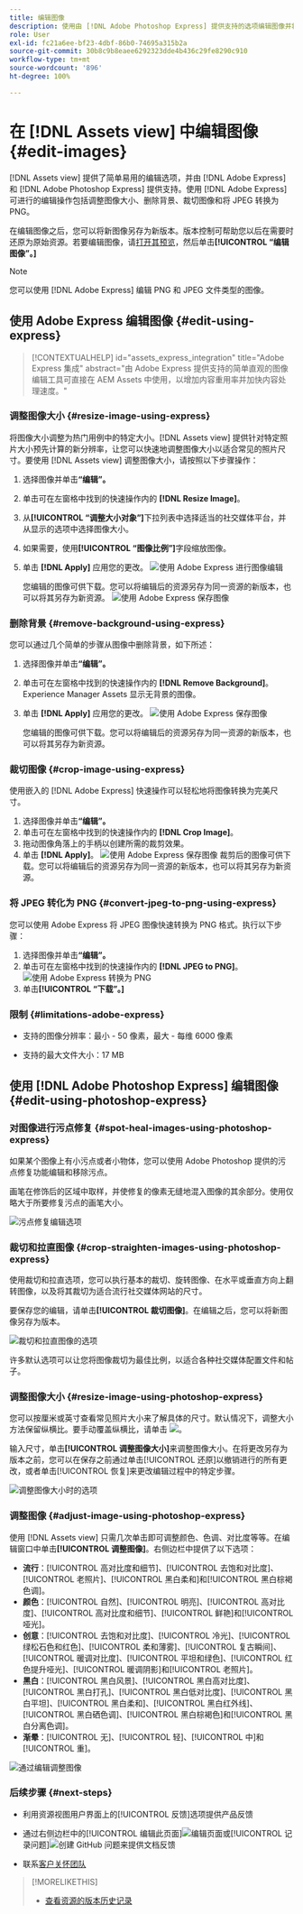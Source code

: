 ```yaml
---
title: 编辑图像
description: 使用由 [!DNL Adobe Photoshop Express] 提供支持的选项编辑图像并将更新后的图像另存为版本。
role: User
exl-id: fc21a6ee-bf23-4dbf-86b0-74695a315b2a
source-git-commit: 30b8c9b8eaee6292323dde4b436c29fe8290c910
workflow-type: tm+mt
source-wordcount: '896'
ht-degree: 100%

---
```


# 在 [!DNL Assets view] 中编辑图像 {#edit-images}

[!DNL Assets view] 提供了简单易用的编辑选项，并由 [!DNL Adobe Express] 和 [!DNL Adobe Photoshop Express] 提供支持。使用 [!DNL Adobe Express] 可进行的编辑操作包括调整图像大小、删除背景、裁切图像和将 JPEG 转换为 PNG。

在编辑图像之后，您可以将新图像另存为新版本。版本控制可帮助您以后在需要时还原为原始资源。若要编辑图像，请[打开其预览](/help/assets/navigate-assets-view.md)，然后单击&#x200B;**[!UICONTROL “编辑图像”。]**

>[!NOTE]
>
>您可以使用 [!DNL Adobe Express] 编辑 PNG 和 JPEG 文件类型的图像。

<!--The editing actions that are available are Spot healing, Crop and straighten, Resize image, and Adjust image.-->

## 使用 Adob&#x200B;&#x200B;e Express 编辑图像 {#edit-using-express}

>[!CONTEXTUALHELP]
>id="assets_express_integration"
>title="Adobe Express 集成"
>abstract="由 Adobe Express 提供支持的简单直观的图像编辑工具可直接在 AEM Assets 中使用，以增加内容重用率并加快内容处理速度。"

### 调整图像大小 {#resize-image-using-express}

将图像大小调整为热门用例中的特定大小。[!DNL Assets view] 提供针对特定照片大小预先计算的新分辨率，让您可以快速地调整图像大小以适合常见的照片尺寸。要使用 [!DNL Assets view] 调整图像大小，请按照以下步骤操作：

1. 选择图像并单击&#x200B;**“编辑”。**
2. 单击可在左窗格中找到的快速操作内的 **[!DNL Resize Image]**。
3. 从&#x200B;**[!UICONTROL “调整大小对象”]**&#x200B;下拉列表中选择适当的社交媒体平台，并从显示的选项中选择图像大小。
4. 如果需要，使用&#x200B;**[!UICONTROL “图像比例”]**&#x200B;字段缩放图像。
5. 单击 **[!DNL Apply]** 应用您的更改。
   ![使用 Adob&#x200B;&#x200B;e Express 进行图像编辑](assets/adobe-express-resize-image.png)

   您编辑的图像可供下载。您可以将编辑后的资源另存为同一资源的新版本，也可以将其另存为新资源。
   ![使用 Adob&#x200B;&#x200B;e Express 保存图像](assets/adobe-express-resize-save.png)

### 删除背景 {#remove-background-using-express}

您可以通过几个简单的步骤从图像中删除背景，如下所述：

1. 选择图像并单击&#x200B;**“编辑”。**
2. 单击可在左窗格中找到的快速操作内的 **[!DNL Remove Background]**。Experience Manager Assets 显示无背景的图像。
3. 单击 **[!DNL Apply]** 应用您的更改。
   ![使用 Adob&#x200B;&#x200B;e Express 保存图像](assets/adobe-express-remove-background.png)

   您编辑的图像可供下载。您可以将编辑后的资源另存为同一资源的新版本，也可以将其另存为新资源。

### 裁切图像 {#crop-image-using-express}

使用嵌入的 [!DNL Adobe Express] 快速操作可以轻松地将图像转换为完美尺寸。

1. 选择图像并单击&#x200B;**“编辑”。**
2. 单击可在左窗格中找到的快速操作内的 **[!DNL Crop Image]**。
3. 拖动图像角落上的手柄以创建所需的裁剪效果。
4. 单击 **[!DNL Apply]**。
   ![使用 Adob&#x200B;&#x200B;e Express 保存图像](assets/adobe-express-crop-image.png)
裁剪后的图像可供下载。您可以将编辑后的资源另存为同一资源的新版本，也可以将其另存为新资源。

### 将 JPEG 转化为 PNG {#convert-jpeg-to-png-using-express}

您可以使用 Adob&#x200B;&#x200B;e Express 将 JPEG 图像快速转换为 PNG 格式。执行以下步骤：

1. 选择图像并单击&#x200B;**“编辑”。**
2. 单击可在左窗格中找到的快速操作内的 **[!DNL JPEG to PNG]**。
   ![使用 Adob&#x200B;&#x200B;e Express 转换为 PNG](assets/adobe-express-convert-image.png)
3. 单击&#x200B;**[!UICONTROL “下载”。]**

### 限制 {#limitations-adobe-express}

* 支持的图像分辨率：最小 - 50 像素，最大 - 每维 6000 像素

* 支持的最大文件大小：17 MB

## 使用 [!DNL Adobe Photoshop Express] 编辑图像 {#edit-using-photoshop-express}

<!--
After editing an image, you can save the new image as a new version. Versioning helps you to revert to the original asset later, if needed. To edit an image, [open its preview](//help/navigate-assets-view.md#preview-assets) and click **[!UICONTROL Edit Image]** ![edit icon](assets/do-not-localize/edit-icon.png) from the rail on the right.

![Options to edit an image](assets/edit-image2.png)

*Figure: The options to edit images are powered by [!DNL Adobe Photoshop Express].*
-->

### 对图像进行污点修复 {#spot-heal-images-using-photoshop-express}

如果某个图像上有小污点或者小物体，您可以使用 Adobe Photoshop 提供的污点修复功能编辑和移除污点。

画笔在修饰后的区域中取样，并使修复的像素无缝地混入图像的其余部分。使用仅略大于所要修复污点的画笔大小。

![污点修复编辑选项](assets/edit-spot-healing.png)

<!-- 
TBD: See if we should give backlinks to PS docs for these concepts.
For more information about how Spot Healing works in Photoshop, see [retouching and repairing photos](https://helpx.adobe.com/photoshop/using/retouching-repairing-images.html). 
-->

### 裁切和拉直图像 {#crop-straighten-images-using-photoshop-express}

使用裁切和拉直选项，您可以执行基本的裁切、旋转图像、在水平或垂直方向上翻转图像，以及将其裁切为适合流行社交媒体网站的尺寸。

要保存您的编辑，请单击&#x200B;**[!UICONTROL 裁切图像]**。在编辑之后，您可以将新图像另存为版本。

![裁切和拉直图像的选项](assets/edit-crop-straighten.png)

许多默认选项可以让您将图像裁切为最佳比例，以适合各种社交媒体配置文件和帖子。

### 调整图像大小 {#resize-image-using-photoshop-express}

您可以按厘米或英寸查看常见照片大小来了解具体的尺寸。默认情况下，调整大小方法保留纵横比。要手动覆盖纵横比，请单击 ![](assets/do-not-localize/lock-closed-icon.png)。

输入尺寸，单击&#x200B;**[!UICONTROL 调整图像大小]**&#x200B;来调整图像大小。在将更改另存为版本之前，您可以在保存之前通过单击[!UICONTROL 还原]以撤销进行的所有更改，或者单击[!UICONTROL 恢复]来更改编辑过程中的特定步骤。

![调整图像大小时的选项](assets/resize-image.png)

### 调整图像 {#adjust-image-using-photoshop-express}

使用 [!DNL Assets view] 只需几次单击即可调整颜色、色调、对比度等等。在编辑窗口中单击&#x200B;**[!UICONTROL 调整图像]**。右侧边栏中提供了以下选项：

* **流行**：[!UICONTROL 高对比度和细节]、[!UICONTROL 去饱和对比度]、[!UICONTROL 老照片]、[!UICONTROL 黑白柔和]和[!UICONTROL 黑白棕褐色调]。 
* **颜色**：[!UICONTROL 自然]、[!UICONTROL 明亮]、[!UICONTROL 高对比度]、[!UICONTROL 高对比度和细节]、[!UICONTROL 鲜艳]和[!UICONTROL 哑光]。
* **创意**：[!UICONTROL 去饱和对比度]、[!UICONTROL 冷光]、[!UICONTROL 绿松石色和红色]、[!UICONTROL 柔和薄雾]、[!UICONTROL 复古瞬间]、[!UICONTROL 暖调对比度]、[!UICONTROL 平坦和绿色]、[!UICONTROL 红色提升哑光]、[!UICONTROL 暖调阴影]和[!UICONTROL 老照片]。
* **黑白**：[!UICONTROL 黑白风景]、[!UICONTROL 黑白高对比度]、[!UICONTROL 黑白打孔]、[!UICONTROL 黑白低对比度]、[!UICONTROL 黑白平坦]、[!UICONTROL 黑白柔和]、[!UICONTROL 黑白红外线]、[!UICONTROL 黑白硒色调]、[!UICONTROL 黑白棕褐色]和[!UICONTROL 黑白分离色调]。
* **渐晕**：[!UICONTROL 无]、[!UICONTROL 轻]、[!UICONTROL 中]和[!UICONTROL 重]。

![通过编辑调整图像](assets/adjust-image.png)

<!--
TBD: Insert a video of the available social media options.
-->

### 后续步骤 {#next-steps}

* 利用资源视图用户界面上的[!UICONTROL 反馈]选项提供产品反馈

* 通过右侧边栏中的[!UICONTROL 编辑此页面]![编辑页面](assets/do-not-localize/edit-page.png)或[!UICONTROL 记录问题]![创建 GitHub 问题](assets/do-not-localize/github-issue.png)来提供文档反馈

* 联系[客户关怀团队](https://experienceleague.adobe.com/?support-solution=General#support)

>[!MORELIKETHIS]
>
>* [查看资源的版本历史记录](/help/assets/navigate-assets-view.md)
